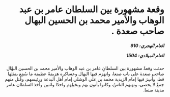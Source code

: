 <h1 dir="rtl">وقعة مشهورة بين السلطان عامر بن عبد الوهاب والأمير محمد بن الحسين البهال صاحب صعدة .</h1>

<h5 dir="rtl">العام الهجري:  910

العام الميلادي: 1504

</h5>

<p dir="rtl">حدثت وقعةٌ مشهورة بين السلطانِ عامر بن عبد الوهاب والأمير محمد بن الحسين البهَّال صاحب صعدة على باب صنعا، وانهزم فيها البهال وعساكره هزيمةً عظيمة ما سُمِع بمثلها قط، وأُسِرَ فيها إمام الزيدية محمد بن علي الوشلي إمام أهل البدعة ورئيسهم، وقُتل منهم جمعٌ لا يحصى، ونهبهم الناسُ، وكانوا يأتون بهم وبخيلِهم واحدًا واثنين وأخذ السلطان عامر مدينة صنعا.</p></br>
